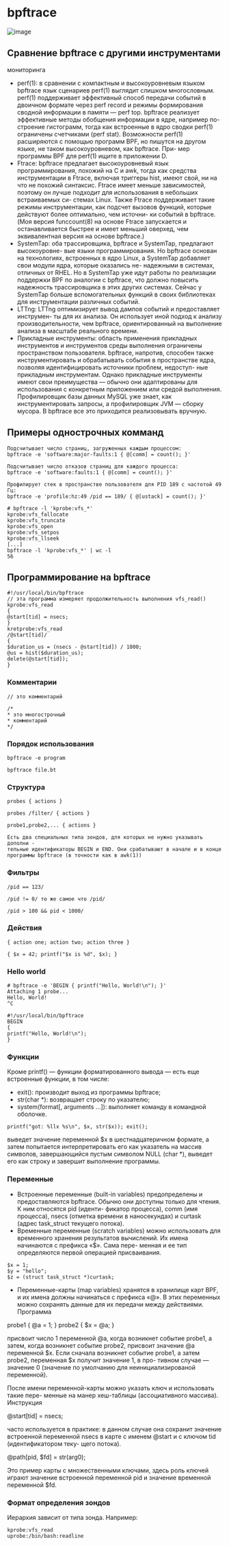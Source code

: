 # bpftrace
![image](https://github.com/user-attachments/assets/8bfb83f4-92ca-44c8-b2e1-0bd01e82cdde)

## Сравнение bpftrace с другими инструментами
мониторинга
- perf(1): в сравнении с компактным и высокоуровневым языком bpftrace язык
сценариев perf(1) выглядит слишком многословным. perf(1) поддерживает
эффективный способ передачи событий в двоичном формате через perf record
и режимы формирования сводной информации в памяти — perf top. bpftrace
реализует эффективные методы обобщения информации в ядре, например по-
строение гистограмм, тогда как встроенные в ядро сводки perf(1) ограничены
счетчиками (perf stat). Возможности perf(1) расширяются с помощью программ
BPF, но пишутся на другом языке, не таком высокоуровневом, как bpftrace. При-
мер программы BPF для perf(1) ищите в приложении D.
 - Ftrace: bpftrace предлагает высокоуровневый язык программирования, похожий
на C и awk, тогда как средства инструментации в Ftrace, включая триггеры hist,
имеют свой, ни на что не похожий синтаксис. Ftrace имеет меньше зависимостей,
поэтому он лучше подходит для использования в небольших встраиваемых си-
стемах Linux. Также Ftrace поддерживает такие режимы инструментации, как
подсчет вызовов функций, которые действуют более оптимально, чем источни-
ки событий в bpftrace. (Моя версия funccount(8) на основе Ftrace запускается
и останавливается быстрее и имеет меньший оверхед, чем эквивалентная версия
на основе bpftrace.)
- SystemTap: оба трассировщика, bpftrace и SystemTap, предлагают высокоуровне-
вые языки программирования. Но bpftrace основан на технологиях, встроенных
в ядро Linux, а SystemTap добавляет свои модули ядра, которые оказались не-
надежными в системах, отличных от RHEL. Но в SystemTap уже идут работы
по реализации поддержки BPF по аналогии с bpftrace, что должно повысить
надежность трассировщика в этих других системах. Сейчас у SystemTap больше
вспомогательных функций в своих библиотеках для инструментации различных
событий.
 - LTTng: LTTng оптимизирует вывод дампов событий и предоставляет инструмен-
ты для их анализа. Он использует иной подход к анализу производительности,
чем bpftrace, ориентированный на выполнение анализа в масштабе реального
времени.
 - Прикладные инструменты: область применения прикладных инструментов
и инструментов среды выполнения ограничены пространством пользователя.
bpftrace, напротив, способен также инструментировать и обрабатывать события
в пространстве ядра, позволяя идентифицировать источники проблем, недоступ-
ные прикладным инструментам. Однако прикладные инструменты имеют свои
преимущества — обычно они адаптированы для использования с конкретным
приложением или средой выполнения. Профилировщик базы данных MySQL
уже знает, как инструментировать запросы, а профилировщик JVM — сборку
мусора. В bpftrace все это приходится реализовывать вручную.

## Примеры однострочных комманд
```
Подсчитывает число страниц, загруженных каждым процессом:
bpftrace -e 'software:major-faults:1 { @[comm] = count(); }'

Подсчитывает число отказов страниц для каждого процесса:
bpftrace -e 'software:faults:1 { @[comm] = count(); }'

Профилирует стек в пространстве пользователя для PID 189 с частотой 49 Гц:
bpftrace -e 'profile:hz:49 /pid == 189/ { @[ustack] = count(); }'

# bpftrace -l 'kprobe:vfs_*'
kprobe:vfs_fallocate
kprobe:vfs_truncate
kprobe:vfs_open
kprobe:vfs_setpos
kprobe:vfs_llseek
[...]
bpftrace -l 'kprobe:vfs_*' | wc -l
56
```

## Программирование на bpftrace
```
#!/usr/local/bin/bpftrace
// эта программа измеряет продолжительность выполнения vfs_read()
kprobe:vfs_read
{
@start[tid] = nsecs;
}
kretprobe:vfs_read
/@start[tid]/
{
$duration_us = (nsecs - @start[tid]) / 1000;
@us = hist($duration_us);
delete(@start[tid]);
}
```
### Комментарии
```
// это комментарий

/*
* это многострочный
* комментарий
*/
```
### Порядок использования
```
bpftrace -e program

bpftrace file.bt
```
### Структура
```
probes { actions }

probes /filter/ { actions }

probe1,probe2,... { actions }

Есть два специальных типа зондов, для которых не нужно указывать дополни -
тельные идентификаторы BEGIN и END. Они срабатывают в начале и в конце
программы bpftrace (в точности как в awk(1))
```
### Фильтры
```
/pid == 123/

/pid != 0/ то же самое что /pid/

/pid > 100 && pid < 1000/
```
### Действия
```
{ action one; action two; action three }

{ $x = 42; printf("$x is %d", $x); }
```
### Hello world
```
# bpftrace -e 'BEGIN { printf("Hello, World!\n"); }'
Attaching 1 probe...
Hello, World!
^C

#!/usr/local/bin/bpftrace
BEGIN
{
printf("Hello, World!\n");
}
```
### Функции

Кроме printf() — функции форматированного вывода — есть еще встроенные
функции, в том числе:
 - exit(): производит выход из программы bpftrace;
 - str(char *): возвращает строку по указателю;
 - system(format[, arguments ...]): выполняет команду в командной оболочке.
```
printf("got: %llx %s\n", $x, str($x)); exit();
```
выведет значение переменной $x в шестнадцатеричном формате, а затем попытается
интерпретировать его как указатель на массив символов, завершающийся пустым
символом NULL (char *), выведет его как строку и завершит выполнение программы.

### Переменные
- Встроенные переменные (built-in variables) предопределены и предоставляются
bpftrace. Обычно они доступны только для чтения. К ним относятся pid (иденти-
фикатор процесса), comm (имя процесса), nsecs (отметка времени в наносекундах)
и curtask (адрес task_struct текущего потока).
- Временные переменные (scratch variables) можно использовать для временного
хранения результатов вычислений. Их имена начинаются с префикса «$». Сама пере-
менная и ее тип определяются первой операцией присваивания.
```
$x = 1;
$y = "hello";
$z = (struct task_struct *)curtask;
```

- Переменные-карты (map variables) хранятся в хранилище карт BPF, и их имена
должны начинаться с префикса «@». В этих переменных можно сохранять данные
для их передачи между действиями. Программа

probe1 { @a = 1; }
probe2 { $x = @a; }

присвоит число 1 переменной @a, когда возникнет событие probe1, а затем, когда
возникнет событие probe2, присвоит значение @a переменной $x. Если сначала
возникнет событие probe1, а затем probe2, переменная $x получит значение 1, в про-
тивном случае — значение 0 (значение по умолчанию для неинициализированой
переменной).

После имени переменной-карты можно указать ключ и использовать такие пере-
менные на манер хеш-таблицы (ассоциативного массива). Инструкция

@start[tid] = nsecs;

часто используется в практике: в данном случае она сохранит значение встроенной
переменной nsecs в карте с именем @start и с ключом tid (идентификатором теку-
щего потока).

@path[pid, $fd] = str(arg0);

Это пример карты с множественными ключами, здесь роль ключей играют значение
встроенной переменной pid и значение временной переменной $fd.
### Формат определения зондов

Иерархия зависит от типа зонда. Например:
```
kprobe:vfs_read
uprobe:/bin/bash:readline
```
